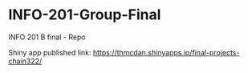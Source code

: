 # INFO-201-Group-Final
INFO 201 B final - Repo

Shiny app published link: 
https://thmcdan.shinyapps.io/final-projects-chain322/
